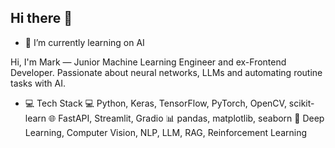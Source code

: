 ## Hi there 👋
- 🌱 I’m currently learning on AI

Hi, I'm Mark — Junior Machine Learning Engineer and ex-Frontend Developer.
Passionate about neural networks, LLMs and automating routine tasks with AI.


- 💻 Tech Stack
💻 Python, Keras, TensorFlow, PyTorch, OpenCV, scikit-learn
🌐 FastAPI, Streamlit, Gradio
📊 pandas, matplotlib, seaborn
🧠 Deep Learning, Computer Vision, NLP, LLM, RAG, Reinforcement Learning
<!--
**Aqvafor-AI/Aqvafor-AI** is a ✨ _special_ ✨ repository because its `README.md` (this file) appears on your GitHub profile.

Here are some ideas to get you started:

- 🔭 I’m currently working on ...
- 🌱 I’m currently learning ...
- 👯 I’m looking to collaborate on ...
- 🤔 I’m looking for help with ...
- 💬 Ask me about ...
- 📫 How to reach me: ...
- 😄 Pronouns: ...
- ⚡ Fun fact: ...
-->
